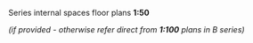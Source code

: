 <span class="caps">Series internal spaces floor plans **1:50**</span>

_(if provided - otherwise refer direct from **1:100** plans in B series)_